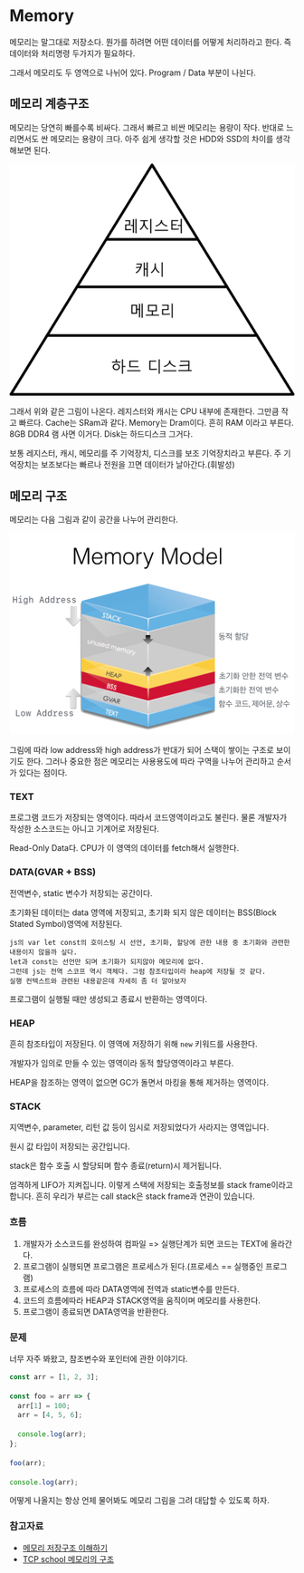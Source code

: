 # Memory

메모리는 말그대로 저장소다. 뭔가를 하려면 어떤 데이터를 어떻게 처리하라고 한다. 즉 데이터와 처리명령 두가지가 필요하다.

그래서 메모리도 두 영역으로 나뉘어 있다. Program / Data 부분이 나뉜다.

## 메모리 계층구조

메모리는 당연히 빠를수록 비싸다. 그래서 빠르고 비싼 메모리는 용량이 작다. 반대로 느리면서도 싼 메모리는 용량이 크다. 아주 쉽게 생각할 것은 HDD와 SSD의 차이를 생각해보면 된다.

![memoryHierachy](/assets/images/memoryHier.png)

그래서 위와 같은 그림이 나온다. 레지스터와 캐시는 CPU 내부에 존재한다. 그만큼 작고 빠르다. Cache는 SRam과 같다. Memory는 Dram이다. 흔히 RAM 이라고 부른다. 8GB DDR4 램 사면 이거다. Disk는 하드디스크 그거다.

보통 레지스터, 캐시, 메모리를 주 기억장치, 디스크를 보조 기억장치라고 부른다. 주 기억장치는 보조보다는 빠르나 전원을 끄면 데이터가 날아간다.(휘발성)

## 메모리 구조

메모리는 다음 그림과 같이 공간을 나누어 관리한다.

![memoryModel](/assets/images/memorymodel.png)

그림에 따라 low address와 high address가 반대가 되어 스택이 쌓이는 구조로 보이기도 한다. 그러나 중요한 점은 메모리는 사용용도에 따라 구역을 나누어 관리하고 순서가 있다는 점이다.

### TEXT

프로그램 코드가 저장되는 영역이다. 따라서 코드영역이라고도 불린다. 물론 개발자가 작성한 소스코드는 아니고 기계어로 저장된다.

Read-Only Data다. CPU가 이 영역의 데이터를 fetch해서 실행한다.

### DATA(GVAR + BSS)

전역변수, static 변수가 저장되는 공간이다.

초기화된 데이터는 data 영역에 저장되고, 초기화 되지 않은 데이터는 BSS(Block Stated Symbol)영역에 저장된다.

    js의 var let const의 호이스팅 시 선언, 초기화, 할당에 관한 내용 중 초기화와 관련한 내용이지 않을까 싶다.
    let과 const는 선언만 되며 초기화가 되지않아 메모리에 없다.
    그런데 js는 전역 스코프 역시 객체다. 그럼 참조타입이라 heap에 저장될 것 같다.
    실행 컨텍스트와 관련된 내용같은데 자세히 좀 더 알아보자

프로그램이 실행될 때만 생성되고 종료시 반환하는 영역이다.

### HEAP

흔히 참조타입이 저장된다. 이 영역에 저장하기 위해 `new` 키워드를 사용한다.

개발자가 임의로 만들 수 있는 영역이라 동적 할당영역이라고 부른다.

HEAP을 참조하는 영역이 없으면 GC가 돌면서 마킹을 통해 제거하는 영역이다.

### STACK

지역변수, parameter, 리턴 값 등이 임시로 저장되었다가 사라지는 영역입니다.

원시 값 타입이 저장되는 공간입니다.

stack은 함수 호출 시 할당되며 함수 종료(return)시 제거됩니다.

엄격하게 LIFO가 지켜집니다. 이렇게 스택에 저장되는 호출정보를 stack frame이라고 합니다. 흔히 우리가 부르는 call stack은 stack frame과 연관이 있습니다.

### 흐름

1. 개발자가 소스코드를 완성하여 컴파일 => 실행단계가 되면 코드는 TEXT에 올라간다.
2. 프로그램이 실행되면 프로그램은 프로세스가 된다.(프로세스 == 실행중인 프로그램)
3. 프로세스의 흐름에 따라 DATA영역에 전역과 static변수를 만든다.
4. 코드의 흐름에따라 HEAP과 STACK영역을 움직이며 메모리를 사용한다.
5. 프로그램이 종료되면 DATA영역을 반환한다.

### 문제

너무 자주 봐왔고, 참조변수와 포인터에 관한 이야기다.

```js
const arr = [1, 2, 3];

const foo = arr => {
  arr[1] = 100;
  arr = [4, 5, 6];

  console.log(arr);
};

foo(arr);

console.log(arr);
```

어떻게 나올지는 항상 언제 물어봐도 메모리 그림을 그려 대답할 수 있도록 하자.

### 참고자료

- [메모리 저장구조 이해하기](https://m.blog.naver.com/PostView.nhn?blogId=itperson&logNo=220821884483&proxyReferer=https%3A%2F%2Fwww.google.com%2F)
- [TCP school 메모리의 구조](http://tcpschool.com/c/c_memory_structure)
